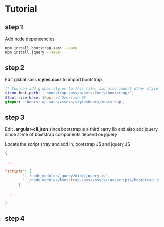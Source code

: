 # Tutorial

## step 1

Add node dependencies 

```bash
npm install bootstrap-sass --save
npm install jquery --save
```

## step 2

Edit global sass **styles.scss** to import bootstrap

```scss
/* You can add global styles to this file, and also import other style files */
$icon-font-path: '~bootstrap-sass/assets/fonts/bootstrap/';
$font-size-base: 16px; // Override BS
@import '~bootstrap-sass/assets/stylesheets/bootstrap';
```

## step 3

Edit **.angular-cli.json** since bootstrap is a third party lib and also add jquery since some of bootstrap components depend on jquery 

Locate the script array and add in, bootstrap JS and jquery JS

```json
{
 
 ...
 
"scripts": [
        "../node_modules/jquery/dist/jquery.js",
        "../node_modules/bootstrap-sass/assets/javascripts/bootstrap.js"
      ]
      
  ...
  
}
```

## step 4